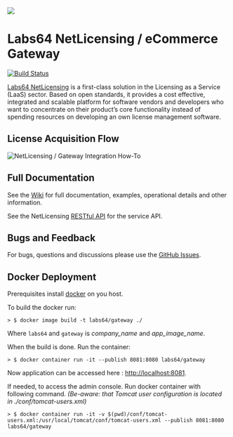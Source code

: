 <img src="https://netlicensing.io/img/netlicensing-stage-twitter.jpg">

# Labs64 NetLicensing / eCommerce Gateway

[![Build Status](https://travis-ci.org/Labs64/NetLicensing-Gateway.svg?branch=master)](https://travis-ci.org/Labs64/NetLicensing-Gateway)

[Labs64 NetLicensing](https://netlicensing.io) is a first-class solution in the Licensing as a Service (LaaS) sector. Based on open standards, it provides a cost effective, integrated and scalable platform for software vendors and developers who want to concentrate on their product’s core functionality instead of spending resources on developing an own license management software.

## License Acquisition Flow
![NetLicensing / Gateway Integration How-To](https://raw.githubusercontent.com/wiki/Labs64/NetLicensing-Gateway/images/00_external-ecommerce-flow.png)

## Full Documentation

See the [Wiki](https://github.com/Labs64/NetLicensing-Gateway/wiki/) for full documentation, examples, operational details and other information.

See the NetLicensing [RESTful API](https://www.labs64.de/confluence/x/pwCo) for the service API.

## Bugs and Feedback

For bugs, questions and discussions please use the [GitHub Issues](https://github.com/Labs64/NetLicensing-Gateway/issues).


## Docker Deployment

Prerequisites install [docker](https://docs.docker.com/install/) on you host. 

To build the docker run: 
```
> $ docker image build -t labs64/gateway ./
```
Where `labs64` and `gateway` is _company_name_ and _app_image_name_.

When the build is done. Run the container: 
```
> $ docker container run -it --publish 8081:8080 labs64/gateway
```

Now application can be accessed here : [http://localhost:8081](http://localhost:8081).

If needed, to access the admin console. Run docker container with following command.
*(Be-aware: that Tomcat user configuration is located in ./conf/tomcat-users.xml)*

```
> $ docker container run -it -v $(pwd)/conf/tomcat-users.xml:/usr/local/tomcat/conf/tomcat-users.xml --publish 8081:8080 labs64/gateway
```

